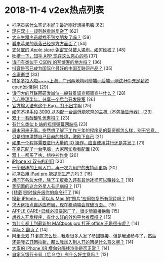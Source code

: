 # 2018-11-4 v2ex热点列表

+ [程序员买什么笔记本好？最近刚好想换电脑](https://www.v2ex.com/t/504301#reply82) [82]
+ [现在双十一规则越看越复杂了](https://www.v2ex.com/t/504248#reply62) [62]
+ [大专生程序员就找不到女朋友了吗？](https://www.v2ex.com/t/504298#reply59) [59]
+ [看来苹果的衰落已经是方方面面了](https://www.v2ex.com/t/504364#reply54) [54]
+ [支付宝的 Apple store 免密支付被人盗刷，如何维权？](https://www.v2ex.com/t/504295#reply48) [48]
+ [吐槽一下，知乎 APP 现在这么恶心的吗](https://www.v2ex.com/t/504260#reply37) [37]
+ [请问有类似于 CSDN 的写博客的地方吗？](https://www.v2ex.com/t/504392#reply36) [36]
+ [抖音是否已成为国际化最好的中国互联网产品？](https://www.v2ex.com/t/504344#reply35) [35]
+ [金庸逝世](https://www.v2ex.com/t/504284#reply33) [33]
+ [拼多多招人啦~~~~上海，广州两地均可~~前端，后端，测试 HC 充足~~薪资 open(你懂得)](https://www.v2ex.com/t/504297#reply29) [29]
+ [请问大的互联网研发岗位一般背景调查都调查些什么？](https://www.v2ex.com/t/504274#reply28) [28]
+ [苦心整理半年，分享一个后台开发秘笈](https://www.v2ex.com/t/504271#reply26) [26]
+ [官方输入法有这个 Bug，打不出字啊](https://www.v2ex.com/t/504256#reply25) [25]
+ [如何不择手段 3000 以内配一台最低能吃鸡的主机（不包括显示器）](https://www.v2ex.com/t/504358#reply23) [23]
+ [双十一有酸酸乳优惠吗？](https://www.v2ex.com/t/504366#reply23) [23]
+ [有什么类似 b 站的视频弹幕网站吗](https://www.v2ex.com/t/504293#reply23) [23]
+ [周末闲来无事，突然想了解下工作三年的程序员的薪资都怎么样，别无它意，只是想搞清楚自己目前的处境，激励下自己](https://www.v2ex.com/t/504267#reply21) [21]
+ [如果一个程序需要进行大量的 IO 操作，应当使用并行还是并发？](https://www.v2ex.com/t/504316#reply21) [21]
+ [在京东配了一台电脑，大家帮忙看看配置](https://www.v2ex.com/t/504343#reply20) [20]
+ [双十一都买了啥，想抄抄作业](https://www.v2ex.com/t/504348#reply20) [20]
+ [iPhone xr 双卡的利用](https://www.v2ex.com/t/504355#reply20) [20]
+ [一个很棒的上网入口，再一次为用户的支持而更新](https://www.v2ex.com/t/504369#reply20) [20]
+ [程序员用 iPad pro 能提高生产力吗？](https://www.v2ex.com/t/504373#reply18) [18]
+ [想问下各位大佬，除了工资收入还有其他途径可以赚钱么？](https://www.v2ex.com/t/504285#reply18) [18]
+ [我配置的这台外星人有毛病吗？](https://www.v2ex.com/t/504258#reply17) [17]
+ [[转载]是时候升级你的命令行了](https://www.v2ex.com/t/504325#reply16) [16]
+ [换新 iPhone ，可以从 Mac 的“照片”应用恢复所有照片吗？](https://www.v2ex.com/t/504290#reply16) [16]
+ [求大佬指点自适应布局，现在移动端会撑破页面。](https://www.v2ex.com/t/504255#reply15) [15]
+ [APPLE CARE+已经必须要返厂了，很少能直接换新](https://www.v2ex.com/t/504308#reply15) [15]
+ [想找人开发程序，有什么好的外包平台推荐吗？](https://www.v2ex.com/t/504309#reply15) [15]
+ [为什么都上到最新的 MACbook pro 打开 office 还是很卡呢？](https://www.v2ex.com/t/504383#reply14) [14]
+ [星际 2 翻页了](https://www.v2ex.com/t/504250#reply14) [14]
+ [阿里云双 11 到底怎么玩，我看很多人发了参团链接，但是我点参与了，然后还要我去开团拉新，那么我加入别人开的团是什么意义呢？](https://www.v2ex.com/t/504277#reply14) [14]
+ [大家的 iPhone XR 横向分隔线渲染是否正常？](https://www.v2ex.com/t/504288#reply14) [14]
+ [自定义银行卡号（后 9 位）有什么好主意吗？](https://www.v2ex.com/t/504398#reply13) [13]
